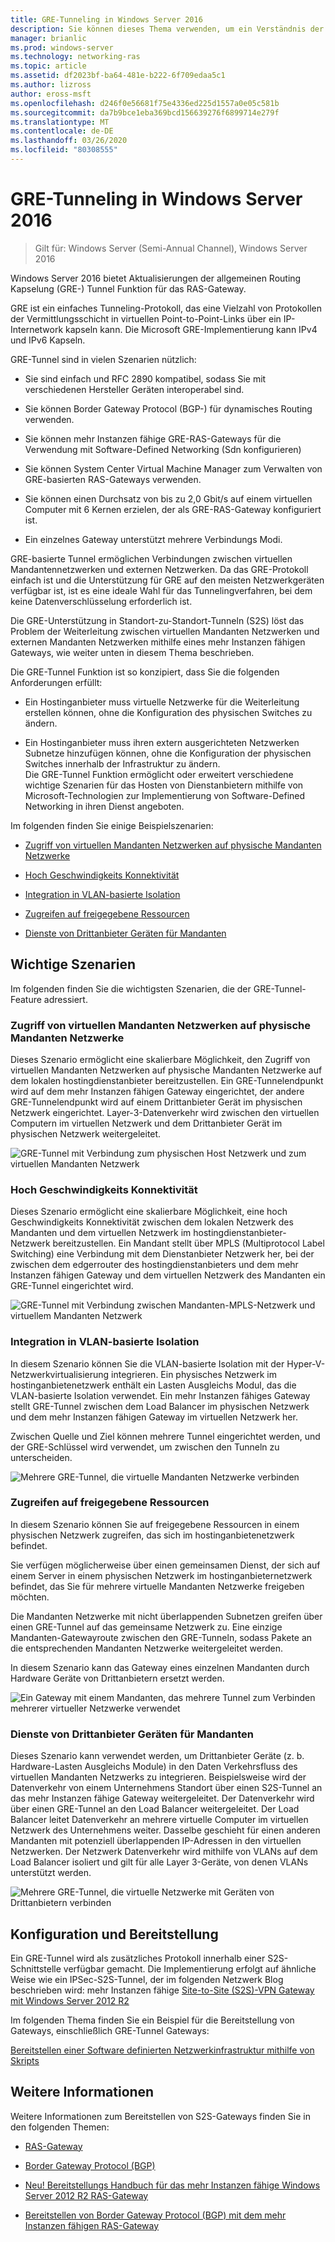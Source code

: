 ```yaml
---
title: GRE-Tunneling in Windows Server 2016
description: Sie können dieses Thema verwenden, um ein Verständnis der Aktualisierungen der GRE-Tunnel Funktion (Generic Routing Kapselung) für das RAS-Gateway in Windows Server 2016 zu erhalten.
manager: brianlic
ms.prod: windows-server
ms.technology: networking-ras
ms.topic: article
ms.assetid: df2023bf-ba64-481e-b222-6f709edaa5c1
ms.author: lizross
author: eross-msft
ms.openlocfilehash: d246f0e56681f75e4336ed225d1557a0e05c581b
ms.sourcegitcommit: da7b9bce1eba369bcd156639276f6899714e279f
ms.translationtype: MT
ms.contentlocale: de-DE
ms.lasthandoff: 03/26/2020
ms.locfileid: "80308555"
---
```

# <a name="gre-tunneling-in-windows-server-2016"></a>GRE-Tunneling in Windows Server 2016

>Gilt für: Windows Server (Semi-Annual Channel), Windows Server 2016

Windows Server 2016 bietet Aktualisierungen der allgemeinen Routing Kapselung \(GRE-\) Tunnel Funktion für das RAS-Gateway.  
  
GRE ist ein einfaches Tunneling-Protokoll, das eine Vielzahl von Protokollen der Vermittlungsschicht in virtuellen Point-to-Point-Links über ein IP-Internetwork kapseln kann. Die Microsoft GRE-Implementierung kann IPv4 und IPv6 Kapseln.  
  
GRE-Tunnel sind in vielen Szenarien nützlich:  
  
-   Sie sind einfach und RFC 2890 kompatibel, sodass Sie mit verschiedenen Hersteller Geräten interoperabel sind.  
  
-   Sie können Border Gateway Protocol \(BGP-\) für dynamisches Routing verwenden.  
  
-   Sie können mehr Instanzen fähige GRE-RAS-Gateways für die Verwendung mit Software-Defined Networking \(Sdn konfigurieren\)
  
-   Sie können System Center Virtual Machine Manager zum Verwalten von GRE\-basierten RAS-Gateways verwenden.
  
-   Sie können einen Durchsatz von bis zu 2,0 Gbit/s auf einem virtuellen Computer mit 6 Kernen erzielen, der als GRE-RAS-Gateway konfiguriert ist.
  
-   Ein einzelnes Gateway unterstützt mehrere Verbindungs Modi.  
  
GRE-basierte Tunnel ermöglichen Verbindungen zwischen virtuellen Mandantennetzwerken und externen Netzwerken. Da das GRE-Protokoll einfach ist und die Unterstützung für GRE auf den meisten Netzwerkgeräten verfügbar ist, ist es eine ideale Wahl für das Tunnelingverfahren, bei dem keine Datenverschlüsselung erforderlich ist. 

Die GRE-Unterstützung in Standort-zu-Standort-Tunneln (S2S) löst das Problem der Weiterleitung zwischen virtuellen Mandanten Netzwerken und externen Mandanten Netzwerken mithilfe eines mehr Instanzen fähigen Gateways, wie weiter unten in diesem Thema beschrieben.  
  
Die GRE-Tunnel Funktion ist so konzipiert, dass Sie die folgenden Anforderungen erfüllt:  
  
-   Ein Hostinganbieter muss virtuelle Netzwerke für die Weiterleitung erstellen können, ohne die Konfiguration des physischen Switches zu ändern.  
  
-   Ein Hostinganbieter muss ihren extern ausgerichteten Netzwerken Subnetze hinzufügen können, ohne die Konfiguration der physischen Switches innerhalb der Infrastruktur zu ändern.  
Die GRE-Tunnel Funktion ermöglicht oder erweitert verschiedene wichtige Szenarien für das Hosten von Dienstanbietern mithilfe von Microsoft-Technologien zur Implementierung von Software-Defined Networking in ihren Dienst angeboten.  
  
Im folgenden finden Sie einige Beispielszenarien:  
  
-   [Zugriff von virtuellen Mandanten Netzwerken auf physische Mandanten Netzwerke](#BKMK_Access)  
  
-   [Hoch Geschwindigkeits Konnektivität](#BKMK_Speed)  
  
-   [Integration in VLAN-basierte Isolation](#BKMK_Integration)  
  
-   [Zugreifen auf freigegebene Ressourcen](#BKMK_Shared)  
  
-   [Dienste von Drittanbieter Geräten für Mandanten](#BKMK_thirdparty)  
  
## <a name="key-scenarios"></a>Wichtige Szenarien

Im folgenden finden Sie die wichtigsten Szenarien, die der GRE-Tunnel-Feature adressiert.  
  
### <a name="access-from-tenant-virtual-networks-to-tenant-physical-networks"></a><a name="BKMK_Access"></a>Zugriff von virtuellen Mandanten Netzwerken auf physische Mandanten Netzwerke

Dieses Szenario ermöglicht eine skalierbare Möglichkeit, den Zugriff von virtuellen Mandanten Netzwerken auf physische Mandanten Netzwerke auf dem lokalen hostingdienstanbieter bereitzustellen. Ein GRE-Tunnelendpunkt wird auf dem mehr Instanzen fähigen Gateway eingerichtet, der andere GRE-Tunnelendpunkt wird auf einem Drittanbieter Gerät im physischen Netzwerk eingerichtet. Layer-3-Datenverkehr wird zwischen den virtuellen Computern im virtuellen Netzwerk und dem Drittanbieter Gerät im physischen Netzwerk weitergeleitet.  
  
![GRE-Tunnel mit Verbindung zum physischen Host Netzwerk und zum virtuellen Mandanten Netzwerk](../../media/gre-tunneling-in-windows-server/GRE_.png)  
  
### <a name="high-speed-connectivity"></a><a name="BKMK_Speed"></a>Hoch Geschwindigkeits Konnektivität

Dieses Szenario ermöglicht eine skalierbare Möglichkeit, eine hoch Geschwindigkeits Konnektivität zwischen dem lokalen Netzwerk des Mandanten und dem virtuellen Netzwerk im hostingdienstanbieter-Netzwerk bereitzustellen. Ein Mandant stellt über MPLS (Multiprotocol Label Switching) eine Verbindung mit dem Dienstanbieter Netzwerk her, bei der zwischen dem edgerrouter des hostingdienstanbieters und dem mehr Instanzen fähigen Gateway und dem virtuellen Netzwerk des Mandanten ein GRE-Tunnel eingerichtet wird.  
  
![GRE-Tunnel mit Verbindung zwischen Mandanten-MPLS-Netzwerk und virtuellem Mandanten Netzwerk](../../media/gre-tunneling-in-windows-server/GRE-.png)  
  
### <a name="integration-with-vlan-based-isolation"></a><a name="BKMK_Integration"></a>Integration in VLAN-basierte Isolation

In diesem Szenario können Sie die VLAN-basierte Isolation mit der Hyper-V-Netzwerkvirtualisierung integrieren. Ein physisches Netzwerk im hostinganbietenetzwerk enthält ein Lasten Ausgleichs Modul, das die VLAN-basierte Isolation verwendet. Ein mehr Instanzen fähiges Gateway stellt GRE-Tunnel zwischen dem Load Balancer im physischen Netzwerk und dem mehr Instanzen fähigen Gateway im virtuellen Netzwerk her.  
  
Zwischen Quelle und Ziel können mehrere Tunnel eingerichtet werden, und der GRE-Schlüssel wird verwendet, um zwischen den Tunneln zu unterscheiden.  
  
![Mehrere GRE-Tunnel, die virtuelle Mandanten Netzwerke verbinden](../../media/gre-tunneling-in-windows-server/GRE-VLANIsolation.png)  
  
### <a name="access-shared-resources"></a><a name="BKMK_Shared"></a>Zugreifen auf freigegebene Ressourcen

In diesem Szenario können Sie auf freigegebene Ressourcen in einem physischen Netzwerk zugreifen, das sich im hostinganbietenetzwerk befindet.  
  
Sie verfügen möglicherweise über einen gemeinsamen Dienst, der sich auf einem Server in einem physischen Netzwerk im hostinganbieternetzwerk befindet, das Sie für mehrere virtuelle Mandanten Netzwerke freigeben möchten.  
  
Die Mandanten Netzwerke mit nicht überlappenden Subnetzen greifen über einen GRE-Tunnel auf das gemeinsame Netzwerk zu. Eine einzige Mandanten-Gatewayroute zwischen den GRE-Tunneln, sodass Pakete an die entsprechenden Mandanten Netzwerke weitergeleitet werden.  
  
In diesem Szenario kann das Gateway eines einzelnen Mandanten durch Hardware Geräte von Drittanbietern ersetzt werden.  
  
![Ein Gateway mit einem Mandanten, das mehrere Tunnel zum Verbinden mehrerer virtueller Netzwerke verwendet](../../media/gre-tunneling-in-windows-server/GRE-SharedResource.png)  
  
### <a name="services-of-third-party-devices-to-tenants"></a><a name="BKMK_thirdparty"></a>Dienste von Drittanbieter Geräten für Mandanten

Dieses Szenario kann verwendet werden, um Drittanbieter Geräte (z. b. Hardware-Lasten Ausgleichs Module) in den Daten Verkehrsfluss des virtuellen Mandanten Netzwerks zu integrieren. Beispielsweise wird der Datenverkehr von einem Unternehmens Standort über einen S2S-Tunnel an das mehr Instanzen fähige Gateway weitergeleitet. Der Datenverkehr wird über einen GRE-Tunnel an den Load Balancer weitergeleitet. Der Load Balancer leitet Datenverkehr an mehrere virtuelle Computer im virtuellen Netzwerk des Unternehmens weiter. Dasselbe geschieht für einen anderen Mandanten mit potenziell überlappenden IP-Adressen in den virtuellen Netzwerken. Der Netzwerk Datenverkehr wird mithilfe von VLANs auf dem Load Balancer isoliert und gilt für alle Layer 3-Geräte, von denen VLANs unterstützt werden.  
  
![Mehrere GRE-Tunnel, die virtuelle Netzwerke mit Geräten von Drittanbietern verbinden](../../media/gre-tunneling-in-windows-server/GREThirdParty.png)  
  
## <a name="configuration-and-deployment"></a>Konfiguration und Bereitstellung

Ein GRE-Tunnel wird als zusätzliches Protokoll innerhalb einer S2S-Schnittstelle verfügbar gemacht. Die Implementierung erfolgt auf ähnliche Weise wie ein IPSec-S2S-Tunnel, der im folgenden Netzwerk Blog beschrieben wird: mehr Instanzen fähige [Site-to-Site (S2S)-VPN Gateway mit Windows Server 2012 R2](https://blogs.technet.com/b/networking/archive/2013/09/29/multi-tenant-site-to-site-s2s-vpn-gateway-with-windows-server-2012-r2.aspx)  
  
Im folgenden Thema finden Sie ein Beispiel für die Bereitstellung von Gateways, einschließlich GRE-Tunnel Gateways:  
  
[Bereitstellen einer Software definierten Netzwerkinfrastruktur mithilfe von Skripts](../../../networking/sdn/deploy/Deploy-a-Software-Defined-Network-infrastructure-using-scripts.md)
  
## <a name="more-information"></a>Weitere Informationen

Weitere Informationen zum Bereitstellen von S2S-Gateways finden Sie in den folgenden Themen:  
  
-   [RAS-Gateway](RAS-Gateway.md)  
  
-   [Border Gateway Protocol &#40;BGP&#41;](../bgp/Border-Gateway-Protocol-BGP.md)  
  
-   [Neu! Bereitstellungs Handbuch für das mehr Instanzen fähige Windows Server 2012 R2 RAS-Gateway](https://blogs.technet.com/b/wsnetdoc/archive/2014/03/26/new-windows-server-2012-r2-RAS-multitenant-gateway-deployment-guide.aspx)  
  
-   [Bereitstellen von Border Gateway Protocol (BGP) mit dem mehr Instanzen fähigen RAS-Gateway](https://blogs.technet.com/b/wsnetdoc/archive/2014/04/03/deploy-border-gateway-protocol-bgp-with-the-RAS-multitenant-gateway.aspx)  
  


